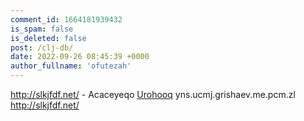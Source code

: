 ```yaml
---
comment_id: 1664181939432
is_spam: false
is_deleted: false
post: /clj-db/
date: 2022-09-26 08:45:39 +0000
author_fullname: 'ofutezah'
---
```


http://slkjfdf.net/ - Acaceyeqo <a href="http://slkjfdf.net/">Urohooq</a> yns.ucmj.grishaev.me.pcm.zl http://slkjfdf.net/
